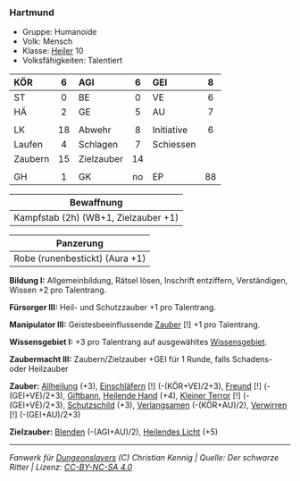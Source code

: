 ### Hartmund

- Gruppe: Humanoide
- Volk: Mensch
- Klasse: [Heiler](../../grw/charaktere-klasse-heiler.md) 10
- Volksfähigkeiten: Talentiert

| KÖR     |  6  | AGI        |  6  | GEI        |  8  |
| :------ | :-: | :--------- | :-: | :--------- | :-: |
| ST      |  0  | BE         |  0  | VE         |  6  |
| HÄ      |  2  | GE         |  5  | AU         |  7  |
|         |     |            |     |            |     |
| LK      | 18  | Abwehr     |  8  | Initiative |  6  |
| Laufen  |  4  | Schlagen   |  7  | Schiessen  |     |
| Zaubern | 15  | Zielzauber | 14  |            |     |
|         |     |            |     |            |     |
| GH      |  1  | GK         | no  | EP         | 88  |

|              Bewaffnung              |
| :----------------------------------: |
| Kampfstab (2h) (WB+1, Zielzauber +1) |

|           Panzerung            |
| :----------------------------: |
| Robe (runenbestickt) (Aura +1) |

**Bildung I:** Allgemeinbildung, Rätsel lösen, Inschrift entziffern, Verständigen, Wissen +2 pro Talentrang.

**Fürsorger III:** Heil- und Schutzzauber +1 pro Talentrang.

**Manipulator III:** Geistesbeeinflussende [Zauber](../../fanwerk/zauber/zauber.md) [!] +1 pro Talentrang.

**Wissensgebiet I:** +3 pro Talentrang auf ausgewähltes [Wissensgebiet](../../grw/talente/wissensgebiet.md).

**Zaubermacht III:** Zaubern/Zielzauber +GEI für 1 Runde, falls Schadens- oder Heilzauber

**Zauber:** [Allheilung](../../grw/zauber/allheilung.md) (+3), [Einschläfern](../../grw/zauber/einschlaefern.md) [!] (-(KÖR+VE)/2+3), [Freund](../../grw/zauber/freund.md) [!] (-(GEI+VE)/2+3), [Giftbann](../../grw/zauber/giftbann.md), [Heilende Hand](../../grw/zauber/heilende-hand.md) (+4), [Kleiner Terror](../../grw/zauber/kleiner-terror.md) [!] (-(GEI+VE)/2+3), [Schutzschild](../../grw/zauber/schutzschild.md) (+3), [Verlangsamen](../../grw/zauber/verlangsamen.md) (-(KÖR+AU)/2), [Verwirren](../../grw/zauber/verwirren.md) [!] (-(GEI+AU)/2+3)

**Zielzauber:** [Blenden](../../grw/zauber/blenden.md) (-(AGI+AU)/2), [Heilendes Licht](../../grw/zauber/heilendes-licht.md) (+5)

---

_Fanwerk für [Dungeonslayers](https://www.dungeonslayers.net/) (C) Christian Kennig | Quelle: Der schwarze Ritter | Lizenz: [CC-BY-NC-SA 4.0](https://creativecommons.org/licenses/by-nc-sa/4.0/deed.de)_
